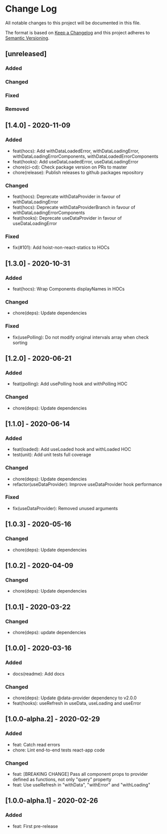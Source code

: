 # Change Log
All notable changes to this project will be documented in this file.

The format is based on [Keep a Changelog](http://keepachangelog.com/)
and this project adheres to [Semantic Versioning](http://semver.org/).

## [unreleased]
### Added
### Changed
### Fixed 
### Removed

## [1.4.0] - 2020-11-09
### Added
- feat(hocs): Add withDataLoadedError, withDataLoadingError, withDataLoadingErrorComponents, withDataLoadedErrorComponents
- feat(hooks): Add useDataLoadedError, useDataLoadingError
- chore(ci-cd): Check package version on PRs to master
- chore(release): Publish releases to github packages repository

### Changed
- feat(hocs): Deprecate withDataProvider in favour of withDataLoadingError
- feat(hocs): Deprecate withDataProviderBranch in favour of withDataLoadingErrorComponents
- feat(hooks): Deprecate useDataProvider in favour of useDataLoadingError

### Fixed
- fix(#101): Add hoist-non-react-statics to HOCs 

## [1.3.0] - 2020-10-31

### Added
- feat(hocs): Wrap Components displayNames in HOCs

### Changed
- chore(deps): Update dependencies

### Fixed
- fix(usePolling): Do not modify original intervals array when check sorting

## [1.2.0] - 2020-06-21

### Added
- feat(polling): Add usePolling hook and withPolling HOC

### Changed
- chore(deps): Update dependencies

## [1.1.0] - 2020-06-14

### Added
- feat(loaded): Add useLoaded hook and withLoaded HOC
- test(unit): Add unit tests full coverage

### Changed
- chore(deps): Update dependencies
- refactor(useDataProvider): Improve useDataProvider hook performance

### Fixed
- fix(useDataProvider): Removed unused arguments

## [1.0.3] - 2020-05-16

### Changed
- chore(deps): Update dependencies

## [1.0.2] - 2020-04-09

### Changed
- chore(deps): Update dependencies

## [1.0.1] - 2020-03-22

### Changed
- chore(deps): update dependencies

## [1.0.0] - 2020-03-16
### Added
- docs(readme): Add docs

### Changed
- chore(deps): Update @data-provider dependency to v2.0.0
- feat(hooks): useRefresh in useData, useLoading and useError

## [1.0.0-alpha.2] - 2020-02-29
### Added
- feat: Catch read errors
- chore: Lint end-to-end tests react-app code

### Changed
- feat: [BREAKING CHANGE] Pass all component props to provider defined as functions, not only "query" property
- feat: Use useRefresh in "withData", "withError" and "withLoading"

## [1.0.0-alpha.1] - 2020-02-26
### Added
- feat: First pre-release
